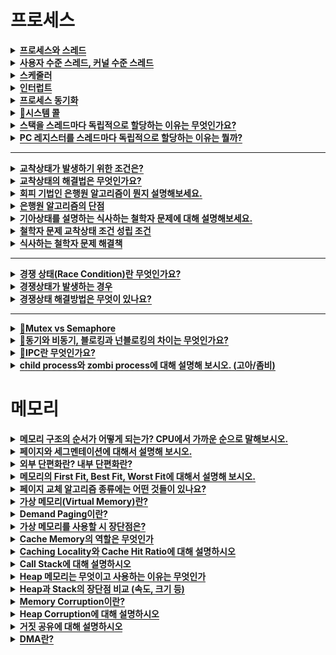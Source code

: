 
# 프로세스<a name = "outline"></a>
<details>
   <summary><span style="border-bottom:0.05em solid"><strong>프로세스와 스레드 </strong></span></summary>
<br />
 

### 📌프로세스  
- **프로세스는 컴퓨터 시스템의 작업 단위**로 태스크라고도 부름
  - 저장장치에 저장되어 있는 정적인 상태인 **프로그램이 운영체제로부터 프로세스 제어블록을 받아 메모리상에 올라오면 "프로세스"** 
  - 프로세스 제어 블록이 없으면 프로그램이 프로세스로 전환되지 못하며, 어떤 프로그램이 프로세스가 되었다는 것은 운영체제로부터 프로세스 제어 블록을 받았다는 의미
  - 프로그램 실행->프로세스
  - 자신만의 고유 공간과 자원을 할당받아 사용(코드/데이터/힙/스택)
  
### 📌멀티프로세스  
- 하나의 응용프로그램을 여러 개의 프로세스로 구성하여 각 프로세스가 하나의 작업을 처리하도록 하는 것.
- 서로 다른 둘 이상의 프로그램을 실행하기 위해 각각의 프로세스를 생성하는 것

- 장점
  - 프로세스 중 하나에 문제가 생겨도 다른 프로세스에 영향을 주지 않아, 작업속도가 느려지는 손해정도는 생기지만 정지되거나 하는 문제는 발생하지 않는다.

- 단점
  - **각각 독립된 메모리 영역**을 가지고 있어, **작업량이 많을수록 Context Switching이 자주** 일어나서 **주소 공간의 공유가 잦을 경우 캐시 메모리 초기화 등 무거운 작업**이 자주 진행되면 **오버헤드**가 발생한다.
  

### 📌Context Switching
- Context Switching 이란 CPU가 이전의 프로세스 상태를 PCB에 보관하고, 또 다른 프로세스의 정보를 PCB로 읽어 레지스터에 저장하는 과정
- Context Switching은 주로 인터럽트가 발생하거나, 실행 중인 CPU 사용 허가 시간(Time Quantum)을 모두 소모하거나, I/O 입출력을 위해 대기해야 하는 경우 Context Switching이 발생한다

  - 만약 컴퓨터가 매번 하나의 Task만 처리할 수 있다면? 다음 Task를 처리하기 위해서 현재 Task가 끝날 때까지 기다려야한다
  - 다양한 사람들이 동시에 사용하는 것처럼 하기 위해서 Context Switching이 필요( CPU는 한번에 하나의 프로세스만 실행 가능)
     - 컴퓨터 멀티태스킹을 통해 빠른 반응속도로 응답 가능합니다.
     - 빠르게 Task를 바꾸면서 실행하기에 사람은 실시간처리가 되는 것처럼 보입니다.
     - CPU가 Task를 바꿔가며 실행하기 위해 Context Switching이 필요하게 되었습니다.
  
### 📌Context Switching 오버헤드

- 프로세스들의 시간 할당량은 시스템 성능의 중요한 역할을 한다. 시간 할당량이 적을수록 사용자 입장에서는 여러 개의 프로세스가 거의 동시에 수행되는 느낌을 갖지만 Context Switching의 수가 늘어난다. 프로세스의 실행을 위한 부가적인 활동을 **오버헤드**(간접 부담 비용)이라고 하는데, 이 또한 Context Switching 수와 같이 늘어나게 된다. 
- 시간 할당량이 적어지면 : Context Switching 수, 오버헤드가 증가하지만 여러 개의 프로세스가 동시에 수행되는 느낌을 갖는다.
- 시간 할당량이 커지면 : Context Switching 수, 오버헤드가 감소하지만 여러 개의 프로세스가 동시에 수행되는 느낌을 갖지 못한다.

- **프로세스를 수행하다가 I/O event가 발생하여 BLOCK 상태로 전환시켰을 때, CPU가 그냥 놀게 놔두는 것보다 다른 프로세스를 수행시키는 것이 효율적**이므로, CPU에 계속 프로세스를 수행시키도록 하기 위해서 다른 프로세스를 실행시키고 Context Switching을 할 때 Overhead가 발생한다다.

- 전체적으로 봤을 때 이익이 되니까 overhead를 감수하더라도 Context Switching을 하는 거고 그래서 운영체제가 CPU를 관리하는 것. 사용자가 너무 기다리지 않게 관리하기 위해서 반드시 해줘야 하는게 Context Switching이고 이것이 대표적으로 운영체제가 하는 CPU관리 한다.
 
***
   
### 📌스레드
- 둘 이상의 실행 흐름이 필요해 프로세스를 생성하는 작업은 부담스러움
    - why? 많은 수의 프로세스 생성은 빈번한 컨텍스트 스위칭으로 이어져 성능에 영향을 미치기 때문
    - 해결방법은? 저장하고 복원하는 컨텍스트 정보의 개수를 줄이면 된다. 즉 컨텍스트 정보란 프로세스 상테 정보와 관련이 있으므로 →프로세스 상태 정보를 줄여야 한다는 것이다.
- 컨텍스트 스위칭이 필요한 이유는?
    - 프로세스들이 독립되어 있기 때문
    - if) 두 프로세스가 완전히 별개가 아닌 반을 공유하는 구조라면?
    - 컨텍스트 스위칭 발생 시 저장 및 복원 정보도 반으로 줄게됨
    - →스레드가 등장
- 해결책:스레드
    - 별개의 프로그램이라면 독립된 프로세스 구조가 필요함
    - 하지만, 하나의 프로그램 내 둘 이상의 실행흐름을 만들경우, 모든것을 독립할 필요가 x
   
- **CPU 스케줄러가 CPU에 작업을 요청하는 실행단위=프로세스 안에서 실행되는 흐름단위**
  - 운영체제가 프로세스 제어블록을 생성하고 작업에 필요한 메모리 영역을 확보한 후 준비된 프로세스를 준비큐에 삽입  
  ->프로세스가 생성되면 CPU스케줄러는 프로세스가 해야하는 일을 CPU에 전달하고 실제 작업은 CPU가 수행  
  ->이때 CPU스케줄러가 CPU에 전달하는 일 하나는 "스레드"  
  - 스레드는 스택영역만 따로 할당받고 나머지 영역은 스레드끼리 서로 공유

     
 
### 📌멀티스레드
- 예전엔 여러 작업을 동시에 처리하기 위해 fork() 시스템 호출로 프로세스를 전환하는 방법을 이용했음 = 멀티태스크 ex) 워드랑 프린트 스풀러는 독립적으로 작동하다가 필요할 때 출력할 데이터를 프로세스간 통신을 이용해 주고받음     
  ->프로세스의 정적영역(코드/데이터) 영역 메모리 중복 
  ->비슷한 일을 하는 여러 프로세스를 만들지 말자   
  ->정적영역 공유면서 여러개의 일을 하나의 프로세스 내에서 하자   
  ->CPU가 여러 스레드 조금씩 돌면서 병렬적으로 작업  
  ->코드 영역등을 함께 공유해서 자원 낭비 막고 효율성 향상!!! 

- 멀티스레드 장점
    - **자원공유**: 프로세스가 가진 자원을 모든 스레드가 공유->작업 원활   
    - **응답성 향상**: 다른 스레드가 작업을 계속하여 사용자의 작업 요구에 빨리 응답 가능   
   ex) 채팅+파일 주고받기 / 워드 작성+틀린글자 찾아줌 / 비디오 플레이어 입출력(재생파일 저장장치로부터 가져옴)+영상재생   
  
 - 멀티스레드 단점
    - **독립X**: 모든 스레드가 자원공유하니까 한 스레드에 문제 발생하면 전체 프로세스에 영향  
  EX)익스플로러:프로세스1+멀티스레드 / 크롬:멀티태스크 -> 다른 화면 종료되어도 전체종료X
    - **동기화**:자원 공유로 인한 일치 문제 등
    - **오버헤드**: 싱글 코어 멀티 스레딩은 스레드 생성 시간이 오히려 오버헤드로 작용해 단일 스레드보다 느리다.
 
 - 안전성 Critical Section 대비함
   - 하나의 스레드가 공유 데이터 값을 변경하는 시점에 다른 스레드가 그 값을 읽으려할 때 발생하는 문제를 해결하기 위한 동기화 과정
### 📌싱글스레드
- 하나의 프로세스에서 오직 하나의 스레드로만 실행
- 장점
  - **문맥 교환X**: 문맥 교환은 여러 개의 프로세스가 하나의 프로세서를 공유할 때 발생하는 작업으로 많은 비용을 필요로 한다.

  - **동기화X**: 여러 개의 스레드가 프로세스의 자원을 공유할 경우, 각 스레드가 원하는 결과를 얻게 하려면 공용 자원에 대한 접근을 제어해야 한다. 쉽게 말해서, 모든 스레드가 일정 자원에 동시에 접근하거나, 똑같은 작업을 실행하려는 경우, 에러가 발생하거나 원하는 값이 나오지 않는다. 그래서, 스레드들이 동시에 같은 자원에 접근하지 못하도록 제어해줘야만 한다. 이 작업은 프로그래머에게 많은 노력을 요구하고 비용을 발생시킨다.

- 단점
  - **연산량이 많은 작업을 하는 경우, 그 작업이 완료되어야 다른 작업을 수행**할 수 있다
  EX)서버 통신 완료 되어야 UI클릭 가능

  - **에러 처리를 못하는 경우 멈춘다.**
멀티 스레드 모델은 에러 발생 시 새로운 스레드를 생성하여 극복한다. 다만, 새로운 스레드 생성이나 놀고 있는 스레드 처리에 비용이 발생한다.
   
***
   
### 📌멀티스레드 vs 싱글스레드

- **단순히 CPU만을 사용하는 계산작업이라면, 오히려 멀티스레드보다 싱글스레드로 프로그래밍하는 것이 더 효율적**이다.
=> a) 두 개의 작업을 하나의 스레드로 처리하는 경우 VS b) 두 개의 스레드로 처리하는 경우
b의 경우는 짧은 시간 동안 2개의 스레드가 번갈아가면서 작업을 수행한다. 그래서 동시에 두 작업이 처리되는 것과 같이 느끼게 된다.
하지만, 오히여 두 개의 스레드로 작업한 시간이 싱글스레드로 작업한 시간보다 더 걸릴 수도 있는데, 그 이유는 **스레드 간의 작업전환(context switching)에 시간이 걸리기 때문**이다.
다시 말해서, 단순히 CPU만을 사용하는 작업은 싱글 스레드가 멀티 스레드보다 빠르다.
 
### 📌스레드 vs 프로세스
-  프로세스는 운영체제의 **작업단위**, 스레드는 CPU 스케줄러가 CPU에 작업을 요청하는 **실행단위** 
-  프로세스는 **자신만의 고유 공간과 자원 할당** 받음 / 스레드는 **다른 스레드와 자원 공유**
- 프로세스는 완전히 독립된 두 개의 프로그램 실행을 위해 사용됨
- 스레드는 하나의 프로그램 내 둘 이상의 프로그램 흐륾을 만들어 내기 위해 만들어진 것
- 스레드는 프로세스와 다르게 공유하는 상태정보들이 있음 →이것이 스레드의 컨텍스트 스위칭을 빠르게 하는 요인    
***   
 
### 👉예상질문) 스레드의 등장배경은?
둘 이상의 실행흐름이 필요해 프로세스를 생성하는 작업은 빈번한 컨텍스트 스위칭으로 이어져 성능에 영향을 미치게 됩니다.
이러한것을 해결할 수 있는 방법은 저장 및 복원해야하는 컨텍스트의 정보의 수를 줄이면 됩니다.만약 두 프로세스가 완전
히 별개가 아닌 일정량을 공유하는 구조가 될 경우 성능 저하의 문제점을 보완할 수 있어 스레드가 등장하게 되었습니다.
   
### 👉예상질문) 멀티 프로세스로 처리 가능한 걸 굳이 멀티 스레드로 하는 이유는?
프로세스를 생성하여 자원을 할당하는 시스템 콜이 감소함으로써 자원의 효율적 관리가 가능 프로세스 간의 통신(IPC)보다 스레드 간의 통신 비용이 적어 작업들 간 부담이 감소 대신, 멀티 스레드를 사용할 때는 공유 자원으로 인한 문제 해결을 위해 '동기화'에 신경써야 한다.   
   
### 👉예상질문) 멀티 프로세스를 사용해야 하는 경우와 멀티 스레드를 사용해야 하는 경우를 설명해보세요
멀티 프로세스를 사용해야 하는 경우는  서로 다른 둘 이상의 프로그램을 실행할때 입니다. 멀티 스레드를 사용해야 하는 경우는 하나의 프로그램이 두 가지 이상의 일을 동시에 처리해야 할 때 입니다.   
   
### 👉예상질문) 이런 상태일때는 무슨 스레드 쓸까?
   
***
   
  </details>

<details>
 <summary><span style="border-bottom:0.05em solid"><strong>사용자 수준 스레드, 커널 수준 스레드 </strong></span></summary>
<br />

### 📌스레드 종류
스레드는 운영체제에 따라  
1.사용자 수준 스레드 2.커널 수준 스레드 3.혼합형 스레드
   
### 📌사용자 수준 스레드
- 스레드와 관련된 모든 행위를 스레드 관련 라이브러리를 이용해서 사용자 영역에서 하는 스레드
- 스레드 관련 라이브러리는 스레드 생성, 종료, 스레드 간 메시지 전달, 스레드 스케줄링, 컨텍스트 등 정보 보관
- 스레드 관련 모든 행위를 "사용자 영역"에서 하기 때문에 커널은 스레드의 존재를 모르고 개입도 안함
   
- 장점
   - 높은 이식성: 커널에 독립적으로 스케줄링 할 수 있어, 모든 운영체제에 적용 가능
   - 스케줄링을 위해 커널을 호출하지 않으며로 커널영역으로 전환하는 오버헤드가 줄어듬
   
- 단점
   - 커널이 다른 스레드의 존재를 알지 못하므로 하나의 스레드가 블락되면 다른 프로세스에게 CPU를 뺏김
   - 스레드들을 보호 못해줌: 커널에서 이루어지는 스레드 간 보호 방법을 사용 못한다. 스레드 라이브러리에서 제공해주면 가능
   
   
### 📌커널 수준 스레드
- 커널이 스레드와 관련된 모든 작업을 관리하는 형태의 스레드
   
- 장점
   - 하나의 프로세스에 여러 스레드들이 동시에 실행 가능. 하나의 스레드가 대기 상태가 되어도 다른 스레드 실행 가능
- 단점
   - 커널이 모든 프로세스와 스레드에 대한 정보를 유지하고 있어야 하니까 오버헤드가 커짐
   
 ### 📌혼합형 스레드
- 커널 수준 스레드의 단점(스레드의 수가 제한된다)과 유저 수준 스레드의 단점(시스템 콜이 일어날 때마다 다른 스레드가 멈춘다)를 보완하기 위해 제시된 방법
- 사용자 수준 스레드와 커널 스레드 사이에 경량 프로세스 스레드를 둔 형태   
- 사용자 수준 스레드 하나가 시스템 콜의 호출에 의해 중지되더라도, 다른 경량 프로세스 스레드에서 동작하던 스레드는 계속 동작함
- 효율성과 유연성을 모두 잡을 수 있게 됨   
   
 </details>


<details>
 <summary><span style="border-bottom:0.05em solid"><strong>스케줄러</strong></span></summary>
<br />
   
 ### 📌스케줄러
 - 프로세스가 생성되고 종료될때까지 **모든 상태 변화를 조정**하는 일을 함  
   왜? CPU를 잘 쓰려고. 프로세스를 잘 배정해서!
   
### 📌스케줄링 구분
- CPU스케줄러도 관리의 범주를 나누어 스케줄링 하는데, "규모"에 따라 장기, 중기, 단기 스케줄링으로 구분

### 📌장기 스케줄러
- 프로세스에게 메모리같은 각종 자원을 줄까? 말까?를 관리하기 때문에 메모리에 올라갈 프로세스 수도 제어해야한다.
- 메모리에 올라갈 프로그램 수를 결정하니까 실행 가능한 프로세스의 수를 조절하는 역할
- 하지만 오늘날 우리가 사용하는 시스템에는 장기 스케줄러가 없다! 프로그램이 시작되면 곧바로 메모리에 올라간다= 프로그램 100개 실행하면 전부 메모리에 올라각서 CPU얻기를 기다리는 준비 상태가 된다.
- 그럼 우리가 사용하는 프로그래밍의 멀티 프로그래밍을 제어하는건 누구? =? 중기 스케줄러
- 어떤 프로세스가 메모리에 올라가고 싶은데 메모리 줄까 말까를 "중기 스케줄러"가 결정
### 📌중기 스케줄러   
메모리 공간이 부족해서 시스템 과부하가 걸리면 프로세스 통째로 메모리에서 디스크로 쫒아내고 "보류(일시정지)" 상태로 보냄
 
### 📌단기 스케줄러  
 - 준비상태의 프로세스 중 어떤걸 실행상태로 옮길까? 등을 결정
 - 프로세스에 CPU를 주는 문제를 담당->잦은 스케줄링 필요해서 매우 빨라야함
 
### 📌CPU 스케줄링이 필요한 경우
- I/O요청하는 시스템 콜: 실행->대기 
- 타임아웃/인터럽트: 실행->준비  
- I/O완료 후 인터럽트: 대기->준비

### 📌스케줄링 척도
- CPU Utilization(이용률) : 전체 시간 중 CPU가 놀지 않고 일한 시간, 이용률이 높을수록 좋음</li>
- Throughput(처리량) : 단위 시간당 처리량, CPU가 얼마나 많은 일을 했는가, 높을수록 좋음</li>
- Turnaround Time(소요시간, 반환시간) : CPU 사용한 시간 + 기다린 시간, 짧을수록 좋음</li>
- Waiting Time(대기시간) : 프로세스가 Ready Queue에서 기다린 전체 시간의 합, 짧을수록 좋음</li>
- Response Time(응답시간) : 프로세스가 Ready Queue에 들어가서 최초로 CPU 얻기까지의 시간, 짧을수록 좋음</li>

### 📌CPU 스케줄링 알고리즘
- 스케줄링 알고리즘은 비선점, 선점형 알고리즘으로 나뉜다 
- 선점형: CPU할당 받아 실행중이어도 운영체제가 CPU 강제로 뺏기 가능 =>라운드로빈, SRT , 다단계 ~
- 비선점형: 작업이 끝날때까지 CPU안놔줌 => FCFS, SJF, HRN
- 둘다가능: 우선순위 스케줄링
  
 ***  
   
 </details>

<details>
 <summary><span style="border-bottom:0.05em solid"><strong>인터럽트</strong></span></summary>
<br />

- 입출력장치랑 상호작용하는 3가지 방법
#### 1. 폴링방식: 초기의 컨퓨터 시스템에는 주변 장치가 많지 않았어서 CPU가 주변 입출력 장치들(키보드, 센서, LCD 등)에서의 변화를 지속적으로 계속 확인하고 그에 따라 프로그램을 처리하는 방식을 말한다.
   - EX) 프로그램은 쉽게 구현할 수 있지만 예를 들어 컴퓨터의 키보드를 폴링방식으로 구현한다고 생각해보자. 컴퓨터로 영화를 보고 있는데도 키보드를 치고 있는지 아닌지 계속 확인하는 작업을 한다면 CPU의 성능을 제대로 활용할 수 없다. 하지만 아두이노, AVR 등에서 간단한 프로젝트를 구현할 때는 코드를 작성하기 간편하다는 장점 때문에 폴링 방식을 사용하기도 한다. 폴링 방식이 꼭 나쁜 건 아니다. 드론을 만들 때 자세 센서에서 계속 값을 읽어와야하는데, 폴링 방식으로 자세 센서와 상호작용했다.
   - 장점: 구현이 간단
   - 단점: CPU가 입출력장치까지 관여해야하므로 작업 효율 떨어짐 / 한 루프를 다 돌아야지만 상태 변화를 확인할 수 있음
   
#### 2. 인터럽트
   - 입출력 관리자가 CPU에게 보내는 완료신호
   - 예외현상이 발생해 CPU의 정상적인 동작을 방해한 상태
   - 인터럽트 방식은 하드웨어 지원을 받아야하는 제약이 있지만 폴링에 비해 신속대응이 가능
   - 실시간 대응이 필요할 때 필수적 기능
   - 발생시기를 예측하기 힘든 경우에 컨트롤러가 가장 빠르게 대응할 수 있는 방법
   
#### 3. DMA(Direct Memory Access)
   - 폴링은 프로그램에 의한 입출력 방식이여서 CPU가 계속 주변장치를 감시하기 때문에 CPU의 효율이 떨어진다고 했다. 이런 점을 개선하기 위해 CPU개입없이 주변장치와 상호작용하는 DMA(Direct Memory Access)가 개발되었다.
   - 그럼 CPU개입이 적은 인터럽트를 사용하면 되지 않을까?
   - 인터럽트를 사용하더라도 여전히 CPU는 데이터 전송을 하기위해 개입하게 되고, 입출력하는 시간이 길어지게 되면 CPU는 입출력하는 동안 다른 일을 못하게 된다.
   - 그럼 CPU는 무엇을 하면 될까? CPU는 DMAC(DMA controller)에게 입출력 관련 정보만 주고 다른일을 계속 하면된다.
   - 입출력 정보에는 뭐가 있을까? CPU는 DMAC에게 어떤 source를 보내는지, 목적지는 어딘지, 얼마만큼 보내는지를 알려주고 언제 전송을 시작하고 어떤 방식으로 할지만 알려주면 DMAC가 알아서 데이터를 전송해준다. 
   - 전송이 끝나면 DMAC는 CPU에게 인터럽트를 발생시킨다. 결론적으로 CPU는 전송의 시작과 끝에만 관여하게 되고 직접적이 데이터 전송은 DMAC가 하게 되는 것이다.
   
### 📌인터럽트 처리 과정
cpu 실행하고 있는 도중에 입출력 장치에서 필요할 때 마다 즉각적으로 CPU에게 인터럽트 신호를 전송하게 된다. 해당 인터럽트가 요청한 작업을 실행하기 위해 하고있는 동작을 멈추고 ISR(인터럽트 처리 루틴)으로 이동한다. ISR이 완료되면 CPU는 수행을 멈춘 곳으로 되돌아가 중지된 작업을 계속한다. 
   
   ![다운로드](https://user-images.githubusercontent.com/84564695/187033468-7d955e94-a877-43e9-99ed-852b6df6c14a.png)

   
- 평소에는 노란색 LED와 파란색 LED를 번갈아가며 1초마다 깜빡이다가 스위치를 누르면 1초간 빨간색 LED를 켜고 다시 노란색, 파란색 LED를 계속 깜빡이게 개발한다고 생각해보자. 이 상황에서 노란색 LED와 파란색 LED가 깜빡이는 것은 순차적이고 반복적인 작업이지만 스위치가 눌러지는 예외 상황이 발생하면 빨간색 LED를 즉시 켜야 한다. 

- 이처럼 **반복적이고 순차적인 작업이 아닌 예외 적으로 즉시 처리되기를 원하는 명령이나 동작을 인터럽트 또는 예외 처리**라고 부른다.

 
인터럽트가 발생하게 되면 일단,


1. 실행중인 작업을 중단하고 현재 태스크의 Context(레지스터 값)을 스택에 저장한다. 
현재 프로그램 상태(PC, SR)를 저장하는 이유는 인터럽트 처리를 끝내고 작업을 원상 복구하기 위해서다. 
예를 들어, 노란색 LED를 켜고 나서 인터럽트가 발생하여 빨간색 LED를 켰다. 인터럽트가 발생했을 때, 그다음 켜야 할 색이 파란색이란 것을 저장했었어야 빨간색 LED 다음에(인터럽트를 처리하고) 파란색 LED를 켜야 한다는 것을 알 수 있을 것이다. 
이렇게 인터럽트 요청에 의해 기존의 프로세스의 상태를 저장하고 CPU가 우선순위의 프로세스를 수행하도록 새로운 프로세서의 상태, 레지스터값을 교체하는 것을 Context Switching이라고 한다. 

 2. 인터럽트를 처리하기 위해서 인터럽트 벡터 테이블을 참조하여 ISR 주소 값을 얻는다. 
인터럽트 벡터 테이블이란 인터럽트 핸들러(ISR) 주소를 저장하고 있는 테이블을 말하고, 인터럽트 핸들러(Interrupt Service Routine)는 인터럽트를 처리하기 위한 코드이고, 함수의 형태를 가지고 있다. 

3. 인터럽트 핸들러를 실행한다. 

4. 원래 작업으로 돌아오기위해 아까 스택에 저장해두었던 Context를 복원한다. 

5. PC값을 이용해 인터럽트 발생 전 수행하던 작업을 계속 진행한다 .


### 📌인터럽트 종류
 #### 외부 인터럽트 VS 내부 인터럽트 
 - 외부 인터럽트: 입출력 장치, 타이밍 장치. 전원등 외부적인 요인으로 발생
    
    ex)전원 이상, 입출력 인터럽트(키보드, 프린터기 등), 타이머 인터럽트
    
- 내부 인터럽트: Trap이라고 불림, 잘못된 명령이나 데이터를 사용할 때 발생
    
    ex)0으로 나누기 발생, 오버플로우, 명령어를 잘못 사용한 경우(Exception)
    
 #### 소프트웨어 인터럽트
- 소프트웨어가 발생시키는 인터럽트. 소프트웨어(사용자 프로그램)가 스스로 인터럽트 라인을 세팅함
- 프로그램 처리 중 명령의 요청에 의해 발생
- 대표적인 형태는 프로그램에서 감시 프로그램 호출(SVC) 호출
- SVC(SuperVisor Call)
    - 명령어 수행시 문제가 생겼을 때, **프로세서에게 컴퓨터의 제어권을 OS의 감시자(supervisor)에게 넘기라는 명령**
    - 사용자가 프로그램을 실행시키거나 감시프로그램(Supervisor)을 호출하는 동작을 수행하는 경우
    - 복잡한 입출력 처리를 하는 경우
    - system call
 </details>


<details>
 <summary><span style="border-bottom:0.05em solid"><strong>프로세스 동기화</strong></span></summary>
<br />

 ### 📌프로세스 동기화
   - 하나의 자원을 한 순간에 하나의 프로세스만이 이용하도록 제어!!하는 것
   
 ### 📌원인
   - 프로세스가 1개가 아니라 발생하는 문제
   - 프로세스들이 공통된 자원에 서로 접근하려해서 -> 여러 스레드,프로세스가 접근하려 하는 상태가 경쟁상태
   
 ### 📌문제
   - `데이터 불일치`: 여러개의 스레드들이 공유하는 데이터를 변경할 수 있는 코드영역=임계구역 문제
   - `프로세스 실행 순서 제어`: 프로세스 여러개라 원하는대로 실행 순서 제어
   
  ### 📌해결방안->화장실은 한명만 밖에 있는 사람 하루종일 기다리지 말고 화장실 갈 사람 정하는것도 일정시간 안에
   - `상호배타`: 오직 한 쓰레드만이 진입 가능하다. 한 쓰레드가 임계구역에서 수행 중인 상태에서는 다른 쓰레드는 절대 이 구역에 접근할 수 없다.
  - `진행`: 한 임계구역에 접근하는 쓰레드를 결정하는 것은 유한 시간 이내에 이루어져야한다.
  - `유한대기`: 임계구역으로 진입하기 위해 대기하는 모든 쓰레드는 유한 시간 이내에 해당 임계구역으로 진입할 수 있어야 한다. 
  
***
   
 </details>

<details>
 <summary><span style="border-bottom:0.05em solid"><strong>🦑시스템 콜</strong></span></summary>
<br />

 ### 📌시스템콜 왜 필요해?
- 응용프로그램이 하드웨어에 접근하거나 운영체제가 제공하는 서비스를 이용하고자 할때 시스템 호출사용해야함
- 커널(운영체제 핵심기능 모아둠)이 제공하는 시스템 자원과 연관된 함수, 인터페이스

 ### 📌어케 호출?   
 - 쉘(Shell)에서 운영체제 기능 호출
 - 쉘은 사용자가 운영체제 기능과 서비스를 조작할 수 있도록 인터페이스를 제공하는 프로그램
   - 터미널환경
   - GUI환경
   
 ### 📌종류
 - fork( ), exec( ), wait( )와 같은 것들은 Process 생성과 제어를 위한 System call임.
   - `fork`
     - 새로운 Process 를 생성할때 사용
     - fork 함수는 새로운 프로세스를 생성함→새 프로세스는 child process 라고 함
     - fork 함수를 호출한 프로세스는 parent process 가 됨
     - fork 함수가 리턴하면 부모 프로세스와 자식 프로세스가 동시에 동작하는데, 어느 프로세스가 먼저 실행될지는 알수 없음
   - `wait`
     - child의 프로세스가 종료될 때까지 기다리는 작업
     - wait를 통해서, child의 실행이 끝날 때까지 기다려줌. parent가 먼저 실행되더라도, wait ()는 child가 끝나기 전에는 return하지 않으므로, 반드시 child가 먼저 실행됨.
   - `exec`
     - 단순 fork는 동일한 프로세스의 내용을 여러 번 동작할 때 사용함.
     - child에서는 parent와 다른 동작을 하고 싶을 때는 exec를 사용할 수 있음.
   
 ### 👉fork() 와 exec() 가 사용되는 경우를 설명   
   fork()를 사용하는 경우는 동일한 프로세스의 내용을 여러번 동작시킬 때 입니다.

exec()를 사용하는 경우는 child 에서는 parent 와 다른 동작을 하고 싶을 때입니다.

→추가 질문 fork()를 사용할 경우 부모 프로세스와 자식 프로세스중 어떤것이 먼저 실행되나요?

→답변: fork()를 사용할 경우 두 프로세스의 실행 순서는 스케줄러가 관리하며, 부모 프로세스와 자식 프로세스의 순서는 보장되지 않습니다.

→추가 질문: 자식 프로세스를 먼저 실행하고 싶을때, **순서를 보장해줄 수 있는 방법**이 있나요?

→ 답변: wait() 시스템 콜을 사용하면 됩니다.
   
 [click](https://www.notion.so/System-Call-2fff05f679b14bff86ef6fd413d0577a)  
 
 ***
   
 </details>


<details>
   <summary><strong><span style="border-bottom:0.05em solid">스택을 스레드마다 독립적으로 할당하는 이유는 무엇인가요?</span></strong></summary>

  <br> 
   
- 스택은 함수의 **인자, 지역변수, 복귀 주소값**을 저장하기 위해 사용되는 메모리 공간입니다. 
- 스택 메모리 공간이 독립적이라는 것은 **독립적인 함수 호출 즉 독립적인 실행흐름이 가능함을 의미**
- 따라서 스레드의 정의에 따라 독립적인 실행 흐름을 추가하기 위한 조건으로 스레드마다 스택을 할당해줌
   
 ***  
   
</details>


<details>
   <summary><strong><span style="border-bottom:0.05em solid">PC 레지스터를 스레드마다 독립적으로 할당하는 이유는 뭘까?</span></strong></summary>

</br> 
   
- PC 값은 **스레드가 명령어의 어디까지 수행했는지**를 나타내게 된다. 
- 스레드는 CPU를 할당받았다가 스케줄러에 의해 다시 선점당한다. 
- 그렇기 때문에 명령어가 **연속적으로 수행되지 못하고 어느 부분까지 수행했는지 기억**할 필요가 있다. 
- 따라서 PC 레지스터를 독립적으로 할당해 복귀 후 다시 사용될 상태값들을 저장해야 한다
   
</details>

***


<details>
   <summary><strong><span style="border-bottom:0.05em solid">교착상태가 발생하기 위한 조건은?</span></strong></summary>
<hr>
   <p>4가지 중 하나라도 성립하지 않으면 데드락은 발생하지 않습니다.</p>
   <ol>
      <li><strong>상호 배제(Mutual exclusion) : </strong>자원은 한번에 한 프로세스만 사용할 수 있음</li>
   </ol>
   <ol>
      <li><strong>점유 대기(Hold and wait) : </strong>최소한 하나의 자원을 점유하고 있으면서 다른 프로세스에 할당되어 사용하고 있는 자원을 추가로 점유하기 위해 대기하는 프로세스가 존재해야 함</li>
   </ol>
   <ol>
      <li><strong>비선점(No preemption) : </strong>다른 프로세스에 할당된 자원은 사용이 끝날 때까지 강제로 빼앗을 수 없음</li>
   </ol>
   <ol>
      <li><strong>순환 대기(Circular wait) : </strong>프로세스의 집합에서 순환 형태로 자원을 대기하고 있어야 함</li>
   </ol>

<hr>
</details>


<details>
   <summary><span style="border-bottom:0.05em solid"><strong>교착상태의 해결법은 무엇인가요?</strong></span></summary>
<hr>
   <ol>
      <li>
         <strong>예방(prevention)</strong>
         <p>교착 상태 발생 조건 중 하나를 제거하면서 해결한다 (자원 낭비 엄청 심함)</p>
         <ul>
            <li>상호배제 부정 : 여러 프로세스가 공유 자원 사용</li>
         </ul>
         <ul>
            <li>점유대기 부정 : 프로세스 실행전 모든 자원을 할당</li>
         </ul>
         <ul>
            <li>비선점 부정 : 자원 점유 중인 프로세스가 다른 자원을 요구할 때 가진 자원 반납</li>
         </ul>
         <ul>
            <li>순환대기 부정 : 자원에 고유번호 할당 후 순서대로 자원 요구</li>
         </ul>
      </li>
   </ol>
   <ol>
      <li>
         <strong>회피(avoidance) - </strong>교착 상태 발생 시 피해나가는 방법
         <p>은행원 알고리즘(Banker&#x27;s Algorithm)
         <div class="indented">
            <p>은행에서 모든 고객의 요구가 충족되도록 현금을 할당하는데서 유래함</p>
            <p>프로세스가 자원을 요구할 때, 시스템은 자원을 할당한 후에도 안정 상태로 남아있으면 자원할당, 아니면 할당을 거부하고 다른 프로세스 들이 자원을 해지할때까지 대기하는 방법</p>
         </div>
         </p>
      </li>
   </ol>
   <ol>
      <li>
         <strong>탐지(Detection) &amp; 회복</strong>
         <p>은행원 알고리즘과 유사한 방식 vs 자원 할당 그래프를 통해 교착 상태를 탐지함</p>
         <p>자원 요청 시, 탐지 알고리즘을 실행시켜 그에 대한 오버헤드 발생함</p>
      </li>
   </ol>
   <ol>
      <li>
         <strong>회복(Recovery) - </strong>교착 상태 일으킨 프로세스를 종료하거나, 할당된 자원을 해제시켜 회복시키는 방법
         <p><strong>프로세스 종료 방법</strong></p>
         <ul>
            <li>교착 상태의 프로세스를 모두 중지</li>
         </ul>
         <ul>
            <li>교착 상태가 제거될 때까지 하나씩 프로세스 중지</li>
         </ul>
         <p><strong>자원 선점 방법</strong></p>
         <ul>
            <li>교착 상태의 프로세스가 점유하고 있는 자원을 선점해 다른 프로세스에게 할당 (해당 프로세스 일시정지 시킴)</li>
         </ul>
         <ul>
            <li>우선 순위가 낮은 프로세스나 수행 횟수 적은 프로세스 위주로 프로세스 자원 선점</li>
         </ul>
      </li>
   </ol>
   <ol>
      <li><strong>무시</strong></li>
   </ol>

<hr>
</details>


<details>
   <summary><span style="border-bottom:0.05em solid"><strong>회피 기법인 은행원 알고리즘이 뭔지 설명해보세요.</strong></span></summary>
<hr>
   <p>은행원 알고리즘은 은행에서 현금을 할당하는 것에서 유래한 알고리즘입니다.</p>
   <p>프로세스가 자원을 요구할때 자원을 할당한 후에도 안정 상태이면 자원을 할당하고, 그렇지 않으면 다른 자원이 해제될때까지 대기했다가 자원을 할당합니다.</p>

<hr>
</details>


<details>
   <summary><span style="border-bottom:0.05em solid"><strong>은행원 알고리즘의 단점</strong></span></summary>
<hr>
   <ul>
      <li>할당할 수 있는 자원수가 일정 해야함</li>
   </ul>
   <ul>
      <li>항상 불안전 상태를 방지해야 하므로 <strong>자원 이용도가 낮다</strong></li>
   </ul>
   <ul>
      <li><strong>최대 자원 요구량</strong>을 미리 알아야 한다.</li>
   </ul>
   <ul>
      <li>프로세스들은 유한한 시간 안에 자원을 반납해야 한다.</li>
   </ul>

<hr>
</details>


<details>
   <summary><span style="border-bottom:0.05em solid"><strong>기아상태를 설명하는 식사하는 철학자 문제에 대해 설명해보세요.</strong></span></summary>
<hr>
   <ol>
      <li>일정 시간 생각을 한다.</li>
   </ol>
   <ol>
      <li>왼쪽 포크가 사용 가능해질 때까지 대기한다. 만약 사용 가능하다면 집어든다.</li>
   </ol>
   <ol>
      <li>오른쪽 포크가 사용 가능해질 때까지 대기한다. 만약 사용 가능하다면 집어든다.</li>
   </ol>
   <ol>
      <li>양쪽의 포크를 잡으면 일정 시간만큼 식사를 한다.</li>
   </ol>
   <ol>
      <li>오른쪽 포크를 내려놓는다.</li>
   </ol>
   <ol>
      <li>왼쪽 포크를 내려놓는다.</li>
   </ol>
   <ol>
      <li>다시 1번으로 돌아간다.</li>
   </ol>

<hr>
</details>


<details>
   <summary><span style="border-bottom:0.05em solid"><strong>철학자 문제 교착상태 조건 성립 조건</strong></span></summary>
<hr>
   <p><strong>상호 배제 -&gt; </strong>젓가락은 한 번에 한 철학자만 사용할 수 있습니다.</p>
   <p><strong>점유와 대기 -&gt;</strong> 왼쪽 젓가락을 점유하면서 오른쪽 젓가락을 대기합니다.</p>
   <p><strong>비선점 -&gt; </strong>이미 누군가가 집어 든 젓가락을 강제로 뺏을 수 없습니다.</p>
   <p><strong>환형 대기 -&gt; </strong>모든 철학자들이 오른쪽에 앉은 철학자가 젓가락을 놓기를 기다립니다.</p>

<hr>
</details>


<details>
   <summary><span style="border-bottom:0.05em solid"><strong>식사하는 철학자 문제 해결책</strong></span></summary>
<hr>
   <ol>
      <li>모두 젓가락을 내려두고 랜덤시간동안 기다린 다음 식사 (기아현상이 발생할 수 있는 가능성이 남아 있음)</li>
   </ol>
   <ol>
      <li>
         뮤텍스 - <mark class="highlight-gray">(화장실이 하나밖에 없는 식당)</mark>
         <p>공유된 자원의 데이터를 여러 쓰레드가 접근하는 것을 막는 것</p>
         <p>식사할 수 있는 상황을 하나의 key로 관리</p>
         <p>오직 하나의 쓰레드만이 동일한 시점에 뮤텍스를 얻어 임계 영역(Critical Section)에 들어올 수 있다. 그리고 오직 이 쓰레드만이 임계 영역에서 나갈 때 뮤텍스를 해제할 수 있다.</p>
         <p>Critical Section을 가진 쓰레드들의 Running tme이 서로 겹치지 않게 각각 단독으로 실행되게 하는 기술</p>
      </li>
   </ol>
   <ol>
      <li>
         세마포어 -<mark class="highlight-gray"> (화장실이 여러개인 식당)</mark>
         <p>공유된 자원의 데이터를 여러 프로세스가 접근하는 것을 막는 것</p>
         <p>Signaling mechanism. 현재 공유자원에 접근할 수 있는 쓰레드, 프로세스의 수를 나타내는 값을 두어 상호배제를 달성하는 기법</p>
         <p>락을 걸지 않은 쓰레드도 Signal을 보내 락을 해제할 수 있다는</p>
      </li>
   </ol>

<hr>
</details>

***


<details>
   <summary><span style="border-bottom:0.05em solid"><strong>경쟁 상태(Race Condition)란 무엇인가요?</strong></span></summary>

 - 여러 스레드 or 프로세스가 한정된 공유 자원에 동시에(concurruntly) 접근하는 경우
- 경쟁상태는 **데이터의 불일치(inconsistency)** 문제 를 야기할 수 있다
- 경쟁 상태를 다루기 위해서는 **동기화=하나의 자원을 한 순간에 하나의 프로세스만이 이용하도록 제어** 되어야 함  
   
***
   
</details>


<details>
   <summary><span style="border-bottom:0.05em solid"><strong>경쟁상태가 발생하는 경우</strong></span></summary>

- 주로, user mode일 때 보다(일반 프로세스가 cpu를 잡고 사용 할 경우) 커널모드일 때 race condition   이 일어난다
- 프로세스간에는 주소 공간이 독립적이지만 커널모드에서는, 커널에 있는 자원을 여러 프로세스가 공유할 수 있기 때문 

1. process가 system call을 해서, kernel mode로 수행중인데 context switch가 일어나는 경우   
- 문제점
  - 프로세스 a가 커널모드로 작업을 수행하면서, count 변수의 값을 읽어오고 증가시키려고 하는 와중에 context switch가 발생함.  프로세스 b에서도 count 변수의 값을 변경하게 됨. 
  - 이 때, 프로세스 b에 의해 변경된 count 값은 반영되지 않게 된다. 
  - 왜? 이미 커널에서는 (프로세스 a의 작업을 할 때) 변경되기 이전 count의 값을 가져온 상태이기 때문
- 해결 방안
  - 커널모드에서 수행 중일 때는 cpu를 뺏지 않는다 → 커널 모드에서 user 모드로 바뀔 때 cpu를 빼앗음
   
2. 커널모드로 작업 중에, 인터럽트가 발생한 경우   
- 문제점
   - 커널모드에서 데이터를 로드하여 작업을 수행하다가 인터럽트가 발생하여 같은 데이터를 조작하는 경우
- 해결방안
   - 커널에서 공유 변수에 접근하고 있을 때에는, 인터럽트를 받지 아니함

3. 멀티 프로세서 환경에서 공유 메모리 내의 커널 데이터에 접근할 때
- 문제점 
   - 멀티 프로세서 환경에서 2개의 CPU가 동시에 커널 내부의 공유 데이터에 접근하여 조작하는 경우
- 해결법 
   - 커널 내부에 있는 각 공유 데이터에 접근할 때마다, 그 데이터에 대한 lock/unlock을 하는 방법   
   
*** 
   
</details>




<details>
   <summary><span style="border-bottom:0.05em solid"><strong>경쟁상태 해결방법은 무엇이 있나요?</strong></span></summary>
- 상호배제
- 동기화
   - 세마포어
   - 모니터
   - 락

<hr>
</details>

***

<details>
   <summary><span style="border-bottom:0.05em solid"><strong>🦑Mutex vs Semaphore</strong></span></summary>

- 세마포어와 뮤텍스는 동기화 문제를 해결하기 위한 방법입니다. 여러 프로세스가 공유자원에 접근할때, 한 프로세스가 크리티컬 섹션에서 수행중이라면 다른 프로세스는 자신의 크리티컬 섹션에 들어가지 못하게 해야합니다.

- 세마포어에는 P연산과 V연산이 있습니다. P연산은 자원을 할당하는 연산이고 V연산은 자원을 해제하는 연산입니다. 크리티컬 섹션에 들어가기 전 세마포어를 통해 자원에 접근가능한지 확인을 하며 동기화문제를 해결합니다. 공유 자원에 프로세스들이 최대 허용치만큼 접근할 수 있음

- 뮤텍스는 이진 세마포어의 일종으로 자원에 lock을 걸면서 동기화 문제를 해결합니다. 상호 배제 개념을 이용하며 크리티컬 섹션을 가진 스레드들이 각각 단독으로 실행되게 하는 기술입니다.   
   
[click](https://www.notion.so/38500ed280374fe58b00d1e46485b737?v=99975506109e452c8beae36d9c4166be&p=bb08f310a442430b92fba6cafd38de5b&pm=s)   
      
   
</details>

<details>
   <summary><span style="border-bottom:0.05em solid"><strong>🦑동기와 비동기, 블로킹과 넌블로킹의 차이는 무엇인가요?</strong></span></summary>
<hr>
   <p>동기/비동기 - 작업 주체 여러개</p>
   <p>블로킹/논블로킹 - 작업이 여러개</p>
   <p></p>
   <p>동기 : 시작과 종료를 동시에 하거나, 하나가 끝나면 다른 하나가 시작하는 경우</p>
   <p>비동기 : 별도의 시작/종료를 가짐</p>
   <p>블로킹 : 작업을 하다가 다른 작업이 완료될때까지 기다렸다가 다시 수행</p>
   <p>넌블로킹 : 다른 작업과 관련없이 자기 작업 계속함</p>

[click](https://www.notion.so/38500ed280374fe58b00d1e46485b737?v=99975506109e452c8beae36d9c4166be&p=bd1a360e19254778b9fc8d2439675cca&pm=s)   
   
<hr>
</details>


<details>
   <summary><span style="border-bottom:0.05em solid"><strong>🦑IPC란 무엇인가요?</strong></span></summary>
<hr>
   <p>IPC는 Inter-Process Communication의 약자로 프로세스간 통신을 의미합니다. 프로세스는 커널이 제공하는 IPC 설비를 이용해 프로세스간 통신을 할 수 있습니다. </p>
   <p>IPC설비의 종류는 여섯 가지가 있습니다. </p>
   <p>첫번째는, PIPE (익명 파이프) 입니다. PIPE는 두 프로세스간 파이프를 연결해서 통신을 하는 방식입니다. 여기서 한 프로세스는 쓰기만 가능하고 다른 프로세스는 읽기만 가능하다는 특징이 있습니다. 한쪽 방향으로만 통신이 가능하기 때문에 반이중 통신이라고 부르기도 합니다. PIPE는 간단하게 사용할 수 있다는 장점이 있습니다.</p>
   <p>두번째는, Named PIPE (FIFO) 입니다. PIPE는 통신하는 프로세스가 명확할 경우 사용하는 반면, Named PIPE는 전혀 모르는 사이의 프로세스들의 통신에 사용합니다. 익명 PIPE는 부모가 동일한 프로세스들 사이에서만 통신이 가능하지만 Named PIPE는 부모 프로세스에 상관없이 프로세스들 사이의 통신을 할 수 있다는 점이 특징입니다. 이는 프로세스 통신을 위해 mkfifo함수를 이용해 파일을 생성하기 때문에 가능합니다. 하지만, 익명 PIPE와 동일하게 동시에 읽기/쓰기가 불가능 합니다. 이는 두개의 파일을 읽기전용, 쓰기전용으로 만들어서 해결할 수 있습니다. 전이중 통신을 위해서는 두 개의 fifo 파일을 만들어서 사용해야 합니다.</p>
   <p>세번째는, 메세지 큐 입니다. 메세지 큐는 선입선출의 형태로 통신이 이루어지는 점에서 Named PIPE와 동일합니다. 차이점은 Named PIPE가 데이터의 흐름이라면 메세지 큐는 메모리 공간이라는 점입니다. 이는 여러개의 프로세스가 메세지 큐의 데이터에 접근할 수 있음을 의미합니다.</p>
   <p>네번째는, 공유메모리 입니다. 앞서 PIPE, Named PIPE, 메세지 큐가 통신을 이용해 데이터를 주고받는다면, 공유메모리는 프로세스간 메모리 영역을 공유해서 사용할 수 있도록 지원합니다. 프로세스가 공유 메모리 할당을 커널에 요청하면 커널은 해당 프로세스에 메모리 공간을 할당해줍니다. 이후 어떤 프로세스건 해당 메모리영역에 접근할 수 있습니다. 공유 메모리는 곧바로 메모리에 접근할 수 있기 때문에 IPC 방식 중 속도가 제일 빠릅니다.</p>
   <p>다섯번째는, 메모리 맵 입니다. 메모리 맵은 공유 메모리와 메모리를 공유한다는 점은 동일합니다. 하지만, 현재 열려져 있는 파일을 공유하는 점에서 차이가 있습니다. 열린 파일이 메모리에 올라가있으면 다른 프로세스가 해당 파일을 사용할 때 또다시 파일을 열지않고 공유한 상태로 사용하는 것이 더 효율적입니다.</p>
   <p>여섯번째는, 소켓입니다. 소켓은 소켓을 만들어 통신하는 방법입니다. 소켓 통신은 데이터 교환을 위해 양쪽 PC에서 각각 임의의 포트를 정하고 해당 포트 간의 대화를 통해 데이터를 주고받는 방식입니다. 이 때 각각 PC의 프로세스는 임의의 PORT를 맡아 데이터를 송수신 합니다.
   
 [click](https://www.notion.so/38500ed280374fe58b00d1e46485b737?v=99975506109e452c8beae36d9c4166be&p=340019d9a4f44e19b584cc9e7b23ec49&pm=s)
      
   </p>

   
<hr>
</details>


<details>
   <summary><span style="border-bottom:0.05em solid"><strong>child process와 zombi process에 대해 설명해 보시오. (고아/좀비)</strong></span></summary>
<hr>
   <p>자식 프로세스 : fork로 자식프로세스를 만든 상태. 부모의 데이터,힙,스택, PCB 복사</p>
   <p>좀비 프로세스 : 프로세스가 종료됐는데 메모리상에 정보가 남아있는 상태, 부모가 wait로 보고받지 못함</p>
   <p>고아 프로세스 : 부모 프로세스가 먼저 종료돼서 부모 프로세스를 잃은 프로세스, init이 자식프로세스 회수함</p>

<hr>
</details>


# 메모리<a name = "outline"></a>

<details>
   <summary><span style="border-bottom:0.05em solid"><strong>메모리 구조의 순서가 어떻게 되는가? CPU에서 가까운 순으로 말해보시오.</strong></span></summary>
<hr>
   <p>레지스터, 캐시, 주기억장치, 보조기억장치 순서입니다.</p>
   <p>CPU는 프로그램 실행 시 먼저 레지스터에 필요한 데이터가 있는지 확인합니다.</p>
   <p>레지스터에 필요한 데이터가 존재하지 않는다면 캐시를, 캐시에도 없다면 주기억장치를, 주기억장치에도 없다면 보조기억장치를 확인하며 필요한 데이터를 적재합니다.</p>
   <p>https://popcorntree.tistory.com/68</a></p>
   <figure/></a></figure>
   <ul>
      <li><strong>레지스터</strong> : CPU 내에 존재하는 메모리로 빠르고 작다.</li>
   </ul>
   <ul>
      <li><strong>캐시</strong> : CPU와 주기억장치 사이에서 중간 저장소 역할을 함. Locality 특성 이용</li>
   </ul>
   <ul>
      <li><strong>주기억장치</strong> : 현재 수행되는 프로그램과 데이터 저장</li>
   </ul>
   <ul>
      <li><strong>보조기억장치</strong> : 용량이 크나 느리다.</li>
   </ul>

<hr>
</details>


<details>
   <summary><span style="border-bottom:0.05em solid"><strong>페이지와 세그멘테이션에 대해서 설명해 보시오.</strong></span></summary>
<hr>
   <p>메모리를 관리 기법 중 불연속 메모리 관리 기법입니다.
      페이징은 외부단편화와 압축 작업을 해결하기 위한 방법으로, 페이지라는 고정 크기로 logical memory를 분리하고, 페이지와 같은 크기의 프레임으로 physical memory를 분리합니다. 페이징을 사용하면 외부 단편화를 해결한다는 장점이 있지만 내부단편화는 여전히 존재합니다.
   </p>
   <p>세그멘테이션은 페이징과는 달리 서로 다른 크기의 논리적 단위인 세그먼트로 메모리를 분리합니다. 세그멘테이션을 사용하면 세그먼트들이 메모리에 할당되고 해제되는 과정에서 외부단편화가 발생합니다. 하지만 세그먼트는 메모리를 의미 단위로 나누기 때문에 보호와 공유에서 효율적입니다.</p>
   <p><strong>메모리 관리 기법</strong></p>
   <ul>
      <li>연속 메모리 관리 : 고정 분할(내부단편화), 동적 분할(외부단편화)</li>
   </ul>
   <ul>
      <li>불연속 메모리 관리 : 페이징, 세그멘테이션</li>
   </ul>

<hr>
</details>


<details>
   <summary><span style="border-bottom:0.05em solid"><strong>외부 단편화란? 내부 단편화란?</strong></span></summary>
<hr>
   <p><strong>내부 단편화</strong>란 프로세스가 사용하는 메모리 공간 중 남는 부분이 발생하는 현상입니다.</p>
   <p><strong>외부 단편화</strong>란 physical memory 사이에 사용하지 못하는 공간이 생기는 현상을 말합니다.</p>

<hr>
</details>


<details>
   <summary><span style="border-bottom:0.05em solid"><strong>메모리의 First Fit, Best Fit, Worst Fit에 대해서 설명해 보시오.</strong></span></summary>
<hr>
   <ol>
      <li>First fit : 메모리의 처음부터 검사해서 크기가 충분한 첫번째 메모리에 할당</li>
   </ol>
   <ol>
      <li>Next fit : 마지막으로 참조한 메모리 공간에서부터 탐색을 시작해 공간을 찾음</li>
   </ol>
   <ol>
      <li>Best fit : 모든 메모리 공간을 검사해서 내부 단편화를 최소화하는 공간에 할당</li>
   </ol>

<hr>
</details>


<details>
   <summary><span style="border-bottom:0.05em solid"><strong>페이지 교체 알고리즘 종류에는 어떤 것들이 있나요?</strong></span></summary>
<hr>
   <p>OPT : 최적 교체. 앞으로 가장 오랫동안 사용하지 않을 페이지 교체 (실현 가능성 희박)</p>
   <p>FIFO : 메모리가 할당된 순서대로 페이지를 교체</p>
   <p>LRU : 최근에 가장 오랫동안 사용하지 않은 페이지를 교체</p>
   <p>LFU : 사용 빈도가 가장 적은 페이지를 교체</p>
   <p>NUR : 최근에 사용하지 않은 페이지를 교체</p>

<hr>
</details>


<details>
   <summary><span style="border-bottom:0.05em solid"><strong>가상 메모리(Virtual Memory)란?</strong></span></summary>
<hr>
   <p>메모리에 로드된, 실행중인 프로세스가 메모리가 아닌 가상의 공간을 참조해 마치 커다란 물리 메모리를 갖는 것처럼 사용할 수 있게 해주는 기법</p>
   <p>프로그램에 실제 메모리 주소가 아닌 가상 메모리 주소를 할당하는 방법</p>

<hr>
</details>


<details>
   <summary><span style="border-bottom:0.05em solid"><strong>Demand Paging이란?</strong></span></summary>
<hr>
   <p>현재 필요한 부분만 메모리에 적재하는 것</p>
   <p>페이지가 올라와있는지 구별시에는 유효-무효 비트를 사용함</p>

<hr>
</details>


<details>
   <summary><span style="border-bottom:0.05em solid"><strong>가상 메모리를 사용할 시 장단점은?</strong></span></summary>
<hr>

<hr>
</details>


<details>
   <summary><span style="border-bottom:0.05em solid"><strong>Cache Memory의 역할은 무엇인가</strong></span></summary>
<hr>
   <p>캐시 메모리는 CPU와 메모리 사이의 속도 차이를 완화하기 위한 역할을 합니다. 캐시는 메모리의 데이터를 미리 가져와 저장해두는 임시 장소로 앞으로 사용될 것으로 예상되는 데이터를 미리 저장해 놓습니다. </p>

<hr>
</details>


<details>
   <summary><span style="border-bottom:0.05em solid"><strong>Caching Locality와 Cache Hit Ratio에 대해 설명하시오</strong></span></summary>
<hr>
   <p><strong>캐시 적중률</strong>은 CPU가 사용할 데이터를 캐시에서 탐색 했을 때, 원하는 데이터가 캐시에 존재할 확률을 의미합니다. </p>
   <p><strong>캐시 적중률</strong>을 높이기 위해서는 캐시 메모리의 크기를 늘리는 방법과 앞으로 많이 사용될 데이터를 캐시에 저장하는 방법이 있습니다. </p>
   <p>앞으로 많이 사용될 데이터를 저장하기 위해서는 <strong>캐시 지역성</strong>을 이용할 수 있습니다. 캐시 지역성은 현재 사용하고 있는 메모리 위치에서 가까운 데이터를 사용할 확률이 높다는 개념입니다. 따라서, 현재 접근하고 있는 메모리 근처의 값들을 캐시에 저장해놓는다면 캐시 적중률을 높일 수 있습니다.</p>

<hr>
</details>


<details>
   <summary><span style="border-bottom:0.05em solid"><strong>Call Stack에 대해 설명하시오</strong></span></summary>
<hr>
   <p>컴퓨터 프로그램에서 현재 실행 중인 서브루틴에 관한 정보를 저장하는 스택 자료구조</p>

<hr>
</details>


<details>
   <summary><span style="border-bottom:0.05em solid"><strong>Heap 메모리는 무엇이고 사용하는 이유는 무엇인가</strong></span></summary>
<hr>

<hr>
</details>


<details>
   <summary><span style="border-bottom:0.05em solid"><strong>Heap과 Stack의 장단점 비교 (속도, 크기 등)</strong></span></summary>
<hr>
   <p><strong>스택</strong> : 빠르다, 스택 크기 제한</p>
   <p><strong>힙</strong> : 메모리 크기 제한 없음, 메모리를 직접 관리해야함, 상대적으로 느림</p>

<hr>
</details>


<details>
   <summary><span style="border-bottom:0.05em solid"><strong>Memory Corruption이란?</strong></span></summary>
<hr>
   <p>버그로 인한 메모리 오염, 예상되지 않은 메모리 값 변경 등에 의해 일어남</p>

<hr>
</details>


<details>
   <summary><span style="border-bottom:0.05em solid"><strong>Heap Corruption에 대해 설명하시오</strong></span></summary>
<hr>

<hr>
</details>


<details>
   <summary><span style="border-bottom:0.05em solid"><strong>거짓 공유에 대해 설명하시오</strong></span></summary>
<hr>

<hr>
</details>


<details>
   <summary><span style="border-bottom:0.05em solid"><strong>DMA란?</strong></span></summary>
<hr>
   <p>CPU를 대신하여 I/O장치와 Memory사이의 데이터전송을 담당하는 장치</p>
   <p>주변장치(하드디스크, 그래픽카드)들이 메모리에 직접 접근하여 읽거나 쓰도록 하는 기능</p>
   <p>CPU의 개입 없이 I/O장치와 기억장치 사이의 데이터를 전송할수있음</p>
   <p>인터럽트 발생 횟수 최소화하여 성능 높임</p>

<hr>
</details>
